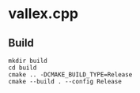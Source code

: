 # vallex.cpp

## Build

```commandline
mkdir build
cd build
cmake .. -DCMAKE_BUILD_TYPE=Release 
cmake --build . --config Release
```